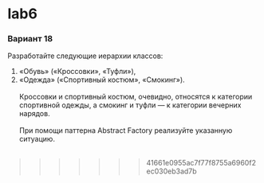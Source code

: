 # lab6

### **Вариант 18**

Разработайте следующие иерархии классов: 
1) «Обувь» («Кроссовки», «Туфли»),
2) «Одежда» («Спортивный костюм», «Смокинг»).
<br><br>
Кроссовки и спортивный костюм, очевидно, относятся к категории спортивной одежды,
а смокинг и туфли — к категории вечерних нарядов.
<br><br>
При помощи паттерна Abstract Factory реализуйте указанную ситуацию.
<br><br>
>>>>>>> 41661e0955ac7f77f8755a6960f2ec030eb3ad7b
